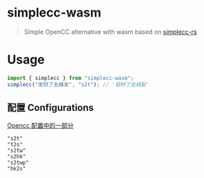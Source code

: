 # simplecc-wasm

> Simple OpenCC alternative with wasm based on [simplecc-rs](https://github.com/sorz/simplecc-rs)

# Usage

```js
import { simplecc } from "simplecc-wasm";
simplecc("发财了去植发", "s2t"); // '發財了去植髮'
```

## 配置 Configurations

[Opencc 配置中的一部分](https://github.com/BYVoid/OpenCC#configurations-%E9%85%8D%E7%BD%AE%E6%96%87%E4%BB%B6)

```plain
"s2t"
"t2s"
"s2tw"
"s2hk"
"s2twp"
"hk2s"
```
